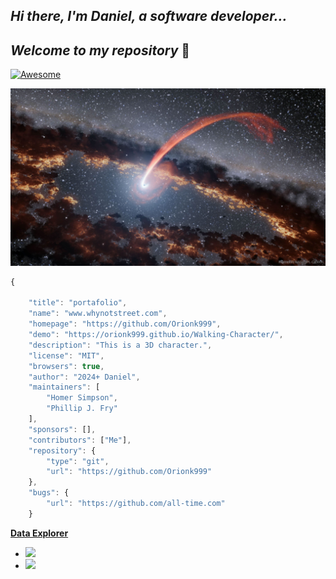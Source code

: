 ## _Hi there, I'm Daniel, a software developer..._ 

## _Welcome to my repository_  👋


[![Awesome](https://awesome.re/badge.svg)](https://awesome.re)



![El universo es Infinito](./BhShredder_NASA_3482.jpg)


```javascript
{
    
    "title": "portafolio",
    "name": "www.whynotstreet.com",
    "homepage": "https://github.com/Orionk999",
    "demo": "https://orionk999.github.io/Walking-Character/",
    "description": "This is a 3D character.",
    "license": "MIT",
    "browsers": true,
    "author": "2024+ Daniel",
    "maintainers": [
        "Homer Simpson",
        "Phillip J. Fry"
    ],
    "sponsors": [],
    "contributors": ["Me"],
    "repository": {
        "type": "git",
        "url": "https://github.com/Orionk999"
    },
    "bugs": {
        "url": "https://github.com/all-time.com"
    }
```

 <b><a href="https://ossinsight.io/explore/">Data Explorer</a></b>

 

- ![](https://img.shields.io/badge/logo-gitlab-blue?logo=gitlab) 
- ![](https://img.shields.io/badge/logo-gitlab-blue?logo=gitlab&logoColor=white) 

<!--
**Orionk999/Orionk999** is a ✨ _special_ ✨ repository because its `README.md` (this file) appears on your GitHub profile.

Here are some ideas to get you started:

- 🔭 I’m currently working on ...
- 🌱 I’m currently learning ...
- 👯 I’m looking to collaborate on ...
- 🤔 I’m looking for help with ...
- 💬 Ask me about ...
- 📫 How to reach me: ...
- 😄 Pronouns: ...
- ⚡ Fun fact: ...
-->
